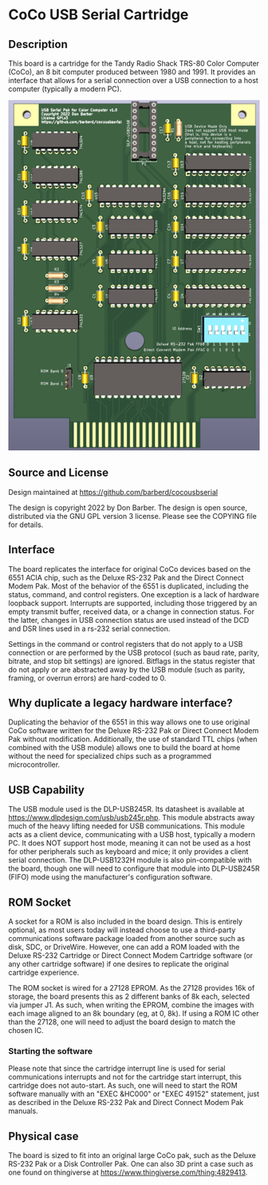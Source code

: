 # CoCo USB Serial Cartridge

## Description

This board is a cartridge for the Tandy Radio Shack TRS-80 Color Computer (CoCo), an 8 bit computer produced between 1980 and 1991. It provides an interface that allows for a serial connection over a USB connection to a host computer (typically a modern PC).

![Front View](images/cocousbserial-front.png?raw=true)

## Source and License

Design maintained at https://github.com/barberd/cocousbserial

The design is copyright 2022 by Don Barber. The design is open source, distributed via the GNU GPL version 3 license. Please see the COPYING file for details.

## Interface

The board replicates the interface for original CoCo devices based on the 6551 ACIA chip, such as the Deluxe RS-232 Pak and the Direct Connect Modem Pak. Most of the behavior of the 6551 is duplicated, including the status, command, and control registers. One exception is a lack of hardware loopback support. Interrupts are supported, including those triggered by an empty transmit buffer, received data, or a change in connection status. For the latter, changes in USB connection status are used instead of the DCD and DSR lines used in a rs-232 serial connection.

Settings in the command or control registers that do not apply to a USB connection or are performed by the USB protocol (such as baud rate, parity, bitrate, and stop bit settings) are ignored. Bitflags in the status register that do not apply or are abstracted away by the USB module (such as parity, framing, or overrun errors) are hard-coded to 0.

## Why duplicate a legacy hardware interface?

Duplicating the behavior of the 6551 in this way allows one to use original CoCo software written for the Deluxe RS-232 Pak or Direct Connect Modem Pak without modification. Additionally, the use of standard TTL chips (when combined with the USB module) allows one to build the board at home without the need for specialized chips such as a programmed microcontroller.

## USB Capability

The USB module used is the DLP-USB245R. Its datasheet is available at https://www.dlpdesign.com/usb/usb245r.php. This module abstracts away much of the heavy lifting needed for USB communications. This module acts as a client device, communicating with a USB host, typically a modern PC. It does NOT support host mode, meaning it can not be used as a host for other peripherals such as keyboard and mice; it only provides a client serial connection. The DLP-USB1232H module is also pin-compatible with the board, though one will need to configure that module into DLP-USB245R (FIFO) mode using the manufacturer's configuration software.

## ROM Socket

A socket for a ROM is also included in the board design. This is entirely optional, as most users today will instead choose to use a third-party communications software package loaded from another source such as disk, SDC, or DriveWire. However, one can add a ROM loaded with the Deluxe RS-232 Cartridge or Direct Connect Modem Cartridge software (or any other cartridge software) if one desires to replicate the original cartridge experience.

The ROM socket is wired for a 27128 EPROM. As the 27128 provides 16k of storage, the board presents this as 2 different banks of 8k each, selected via jumper J1. As such, when writing the EPROM, combine the images with each image aligned to an 8k boundary (eg, at 0, 8k). If using a ROM IC other than the 27128, one will need to adjust the board design to match the chosen IC.

### Starting the software

Please note that since the cartridge interrupt line is used for serial communications interrupts and not for the cartridge start interrupt, this cartridge does not auto-start. As such, one will need to start the ROM software manually with an "EXEC &HC000" or "EXEC 49152" statement, just as described in the Deluxe RS-232 Pak and Direct Connect Modem Pak manuals.

## Physical case

The board is sized to fit into an original large CoCo pak, such as the Deluxe RS-232 Pak or a Disk Controller Pak. One can also 3D print a case such as one found on thingiverse at https://www.thingiverse.com/thing:4829413.

